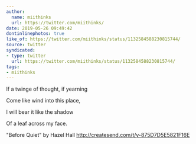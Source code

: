 ```yaml
---
author:
  name: miithinks
  url: https://twitter.com/miithinks/
date: 2019-05-26 09:49:42
dontinlinephotos: true
like_of: https://twitter.com/miithinks/status/1132584588230815744/
source: twitter
syndicated:
- type: twitter
  url: https://twitter.com/miithinks/status/1132584588230815744/
tags:
- miithinks
---
```


If a twinge of thought, if yearning

Come like wind into this place,

I will bear it like the shadow

Of a leaf across my face.



"Before Quiet" by Hazel Hall http://createsend.com/t/y-875D7D5E5821F16E